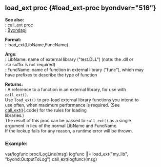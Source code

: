 ## load_ext proc {#load_ext-proc byondver="516"}    
**See also:**    
:   [call_ext proc](/proc/call_ext)    
:   [Byondapi](/%7B%7Bappendix%7D%7D/Byondapi)    
<!-- -->    
**Format:**    
:   load_ext(LibName,FuncName)    
<!-- -->    
**Args:**    
:   LibName: name of external library (\"test.DLL\") (note: the .dll or    
    .so suffix is not required)    
:   FuncName: name of function in external library (\"func\"), which may    
    have prefixes to describe the type of function    
<!-- -->    
**Returns:**    
:   A reference to a function in an external library, for use with    
    `call_ext()`.    
Use `load_ext()` to pre-load external library functions you intend to    
use often, when maximum performance is required. (See    
[call_ext()](/proc/call_ext){.code} for the rules for loading    
libraries.)    
The result of this proc can be passed to `call_ext()` as a single    
argument in lieu of the normal LibName and FuncName.    
If the lookup fails for any reason, a runtime error will be thrown.    
### Example:    
var/logfunc proc/LogLine(msg) logfunc \|\|= load_ext(\"my_lib\",    
\"byond:OutputToLog\") call_ext(logfunc)(msg)  